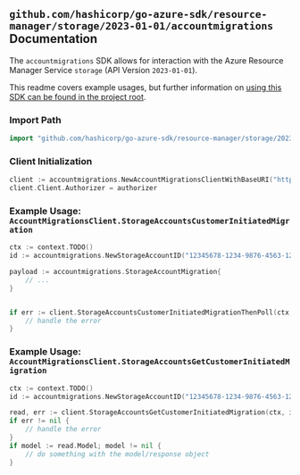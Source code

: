 
## `github.com/hashicorp/go-azure-sdk/resource-manager/storage/2023-01-01/accountmigrations` Documentation

The `accountmigrations` SDK allows for interaction with the Azure Resource Manager Service `storage` (API Version `2023-01-01`).

This readme covers example usages, but further information on [using this SDK can be found in the project root](https://github.com/hashicorp/go-azure-sdk/tree/main/docs).

### Import Path

```go
import "github.com/hashicorp/go-azure-sdk/resource-manager/storage/2023-01-01/accountmigrations"
```


### Client Initialization

```go
client := accountmigrations.NewAccountMigrationsClientWithBaseURI("https://management.azure.com")
client.Client.Authorizer = authorizer
```


### Example Usage: `AccountMigrationsClient.StorageAccountsCustomerInitiatedMigration`

```go
ctx := context.TODO()
id := accountmigrations.NewStorageAccountID("12345678-1234-9876-4563-123456789012", "example-resource-group", "storageAccountValue")

payload := accountmigrations.StorageAccountMigration{
	// ...
}


if err := client.StorageAccountsCustomerInitiatedMigrationThenPoll(ctx, id, payload); err != nil {
	// handle the error
}
```


### Example Usage: `AccountMigrationsClient.StorageAccountsGetCustomerInitiatedMigration`

```go
ctx := context.TODO()
id := accountmigrations.NewStorageAccountID("12345678-1234-9876-4563-123456789012", "example-resource-group", "storageAccountValue")

read, err := client.StorageAccountsGetCustomerInitiatedMigration(ctx, id)
if err != nil {
	// handle the error
}
if model := read.Model; model != nil {
	// do something with the model/response object
}
```
